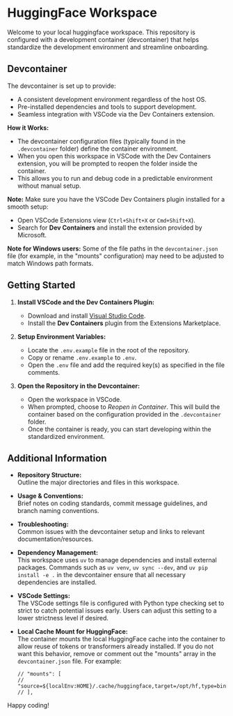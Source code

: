 # HuggingFace Workspace

Welcome to your local huggingface workspace. This repository is configured with a development container (devcontainer) that helps standardize the development environment and streamline onboarding.

## Devcontainer

The devcontainer is set up to provide:
- A consistent development environment regardless of the host OS.
- Pre-installed dependencies and tools to support development.
- Seamless integration with VSCode via the Dev Containers extension.

**How it Works:**
- The devcontainer configuration files (typically found in the `.devcontainer` folder) define the container environment.
- When you open this workspace in VSCode with the Dev Containers extension, you will be prompted to reopen the folder inside the container.
- This allows you to run and debug code in a predictable environment without manual setup.

**Note:** Make sure you have the VSCode Dev Containers plugin installed for a smooth setup:
- Open VSCode Extensions view (`Ctrl+Shift+X` or `Cmd+Shift+X`).
- Search for **Dev Containers** and install the extension provided by Microsoft.

**Note for Windows users:** Some of the file paths in the `devcontainer.json` file (for example, in the "mounts" configuration) may need to be adjusted to match Windows path formats.

## Getting Started

1. **Install VSCode and the Dev Containers Plugin:**
   - Download and install [Visual Studio Code](https://code.visualstudio.com/).
   - Install the **Dev Containers** plugin from the Extensions Marketplace.

2. **Setup Environment Variables:**
   - Locate the `.env.example` file in the root of the repository.
   - Copy or rename `.env.example` to `.env`.
   - Open the `.env` file and add the required key(s) as specified in the file comments.

3. **Open the Repository in the Devcontainer:**
   - Open the workspace in VSCode.
   - When prompted, choose to *Reopen in Container*. This will build the container based on the configuration provided in the `.devcontainer` folder.
   - Once the container is ready, you can start developing within the standardized environment.

## Additional Information

- **Repository Structure:**  
  Outline the major directories and files in this workspace.

- **Usage & Conventions:**  
  Brief notes on coding standards, commit message guidelines, and branch naming conventions.

- **Troubleshooting:**  
  Common issues with the devcontainer setup and links to relevant documentation/resources.

- **Dependency Management:**  
  This workspace uses `uv` to manage dependencies and install external packages. Commands such as `uv venv`, `uv sync --dev`, and `uv pip install -e .` in the devcontainer ensure that all necessary dependencies are installed.

- **VSCode Settings:**  
  The VSCode settings file is configured with Python type checking set to strict to catch potential issues early. Users can adjust this setting to a lower strictness level if desired.

- **Local Cache Mount for HuggingFace:**  
  The container mounts the local HuggingFace cache into the container to allow reuse of tokens or transformers already installed. If you do not want this behavior, remove or comment out the "mounts" array in the `devcontainer.json` file. For example:
  ```jsonc
  // "mounts": [
  //     "source=${localEnv:HOME}/.cache/huggingface,target=/opt/hf,type=bind,consistency=cached"
  // ],
  ```

Happy coding!